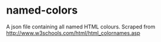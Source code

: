 # named-colors
A json file containing all named HTML colours. Scraped from http://www.w3schools.com/html/html_colornames.asp
